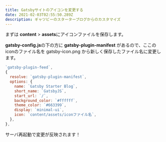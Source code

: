 ```yaml
---
title: Gatsbyサイトのアイコンを変更する
date: 2021-02-03T02:55:50.289Z
description: ギャツビーのスターターブログからのカスタマイズ
---
```

まずは **content** > **assets**にアイコンファイルを保存します。

**gatsby-config.js**の下の方に **gatsby-plugin-manifest** があるので、ここのiconのファイル名を gatsby-icon.png から新しく保存したファイル名に変更します。

```javascript
`gatsby-plugin-feed`,
{
  resolve: `gatsby-plugin-manifest`,
  options: {
    name: `Gatsby Starter Blog`,
    short_name: `GatsbyJS`,
    start_url: `/`,
    background_color: `#ffffff`,
    theme_color: `#663399`,
    display: `minimal-ui`,
    icon: `content/assets/iconファイル名`,
  },
},
```

サーバ再起動で変更が反映されます！